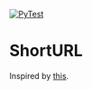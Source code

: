 [![PyTest](https://github.com/oliv10/ShortURL/actions/workflows/pytest.yml/badge.svg?branch=main)](https://github.com/oliv10/ShortURL/actions/workflows/pytest.yml)

# ShortURL

Inspired by [this](https://realpython.com/build-a-python-url-shortener-with-fastapi/).
